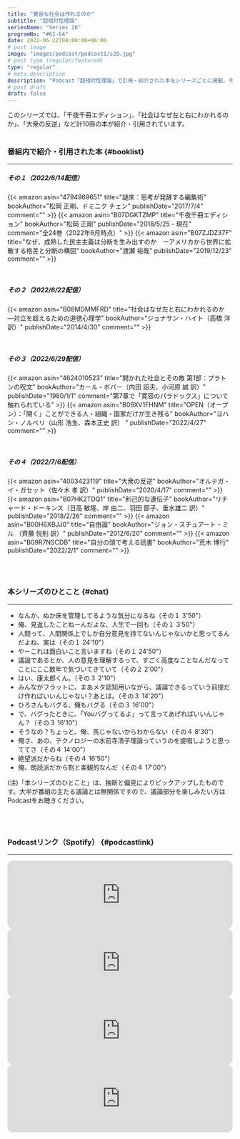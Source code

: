 ```yaml
---
title: "寛容な社会は作れるのか"
subtitle: "超相対性理論"
seriesName: "Series 20"
programNo: "#61-64"
date: 2022-06-22T08:00:00+06:00
# post image
image: "images/podcast/podcast1/s20.jpg"
# post type (regular/featured)
type: "regular"
# meta description
description: "Podcast「超相対性理論」で引用・紹介された本をシリーズごとに掲載。今回のテーマは「寛容な社会は作れるのか」です。"
# post draft
draft: false
---
```


このシリーズでは、「千夜千冊エディション」、「社会はなぜ左と右にわかれるのか」、「大衆の反逆」など計10冊の本が紹介・引用されています。<br>
<br>

### 番組内で紹介・引用された本 {#booklist}
<hr>

##### その１（2022/6/14配信）
{{< amazon asin="4794969651" title="謎床：思考が発酵する編集術" bookAuthor="松岡 正剛、ドミニク チェン" publishDate="2017/7/4" comment="" >}}
{{< amazon asin="B07DGKTZMP" title="千夜千冊エディション" bookAuthor="松岡 正剛" publishDate="2018/5/25 - 現在" comment="全24巻（2022年6月時点）" >}}
{{< amazon asin="B07ZJDZ37F" title="なぜ、成熟した民主主義は分断を生み出すのか　ーアメリカから世界に拡散する格差と分断の構図" bookAuthor="渡瀬 裕哉" publishDate="2019/12/23" comment="" >}}

<br>

##### その２（2022/6/22配信）
{{< amazon asin="B08MDMMFRD" title="社会はなぜ左と右にわかれるのか　―対立を超えるための道徳心理学" bookAuthor="ジョナサン・ハイト（高橋 洋 訳）" publishDate="2014/4/30" comment="" >}}

<br>

##### その３（2022/6/29配信）
{{< amazon asin="4624010523" title="開かれた社会とその敵 第1部：プラトンの呪文" bookAuthor="カール・ポパー（内田 詔夫、小河原 誠 訳）" publishDate="1980/1/1" comment="第7章で「寛容のパラドックス」について触れられている" >}}
{{< amazon asin="B09XV1FHNM" title="OPEN（オープン）：「開く」ことができる人・組織・国家だけが生き残る" bookAuthor="ヨハン・ノルベリ（山形 浩生、森本正史 訳） " publishDate="2022/4/27" comment="" >}}

<br>

##### その４（2022/7/6配信）
{{< amazon asin="4003423119" title="大衆の反逆" bookAuthor="オルテガ・イ・ガセット（佐々木 孝 訳）" publishDate="2020/4/17" comment="" >}}
{{< amazon asin="B07HK2TDQ1" title="利己的な遺伝子" bookAuthor="リチャード・ドーキンス（日高 敏隆、岸 由二、羽田 節子、垂水雄二 訳）" publishDate="2018/2/26" comment="" >}}
{{< amazon asin="B00H6XBJJ0" title="自由論" bookAuthor="ジョン・スチュアート・ミル （斉藤 悦則 訳）" publishDate="2012/6/20" comment="" >}}
{{< amazon asin="B09R7NSCDB" title="自分の頭で考える読書" bookAuthor="荒木 博行" publishDate="2022/2/1" comment="" >}}


<br>
<br>

### 本シリーズのひとこと {#chat}
<hr>

* なんか、ぬか床を管理してるような気分になるね（その１ 3'50"）
* 俺、見返したことねーんだよな、人生で一回も（その１ 3'50"）
* 人間って、人間関係上でしか自分意見を持てないんじゃないかと思ってるんだよね、実は（その１ 24'10"）
* やーこれは面白いこと言いますね（その１ 24'50"）
* 議論であるとか、人の意見を理解するって、すごく高度なことなんだなってことにここ数年で気づいてきていて（その２ 2'00"）
* はい、康太郎くん。（その３ 2'10"）
* みんながフラットに、まあメタ認知用いながら、議論できるっていう前提だけ作ればいいんじゃない？あとは。（その３ 14'20"）
* ひろさんもバグる、俺もバグる（その３ 16'00"）
* で、バグったときに、「Youバグってるよ」って言ってあげればいいんじゃん？（その３ 16'10"）
* そうなの？ちょっと、俺、馬じゃないからわからない（その４ 8'30"）
* 俺さ、あの、テクノロジーの水前寺清子理論っていうのを提唱しようと思っててさ（その４ 14'00"）
* 絶望派だからね（その４ 16'50"）
* 俺、朗読派だから割と楽観的なんだ（その４ 17'00"）


(注)「本シリーズのひとこと」は、独断と偏見によりピックアップしたものです。大半が番組の主たる議論とは無関係ですので、議論部分を楽しみたい方はPodcastをお聴きください。

<br>
<br>

### Podcastリンク（Spotify） {#podcastlink}
<hr>

<iframe style="border-radius:12px" src="https://open.spotify.com/embed/episode/55YG78ve9BsvYD1qJh4SLJ?utm_source=generator" width="100%" height="152" frameBorder="0" allowfullscreen="" allow="autoplay; clipboard-write; encrypted-media; fullscreen; picture-in-picture"></iframe>
<iframe style="border-radius:12px" src="https://open.spotify.com/embed/episode/4q4nncLAm5erXhG2nzTZ0d?utm_source=generator" width="100%" height="152" frameBorder="0" allowfullscreen="" allow="autoplay; clipboard-write; encrypted-media; fullscreen; picture-in-picture"></iframe>
<iframe style="border-radius:12px" src="https://open.spotify.com/embed/episode/2Bt2zZXJLuPAZ6vfgl5pvn?utm_source=generator" width="100%" height="152" frameBorder="0" allowfullscreen="" allow="autoplay; clipboard-write; encrypted-media; fullscreen; picture-in-picture"></iframe>
<iframe style="border-radius:12px" src="https://open.spotify.com/embed/episode/3luXU43M7BQ7Xk2DjUwofm?utm_source=generator" width="100%" height="152" frameBorder="0" allowfullscreen="" allow="autoplay; clipboard-write; encrypted-media; fullscreen; picture-in-picture"></iframe>

<br>
<br>